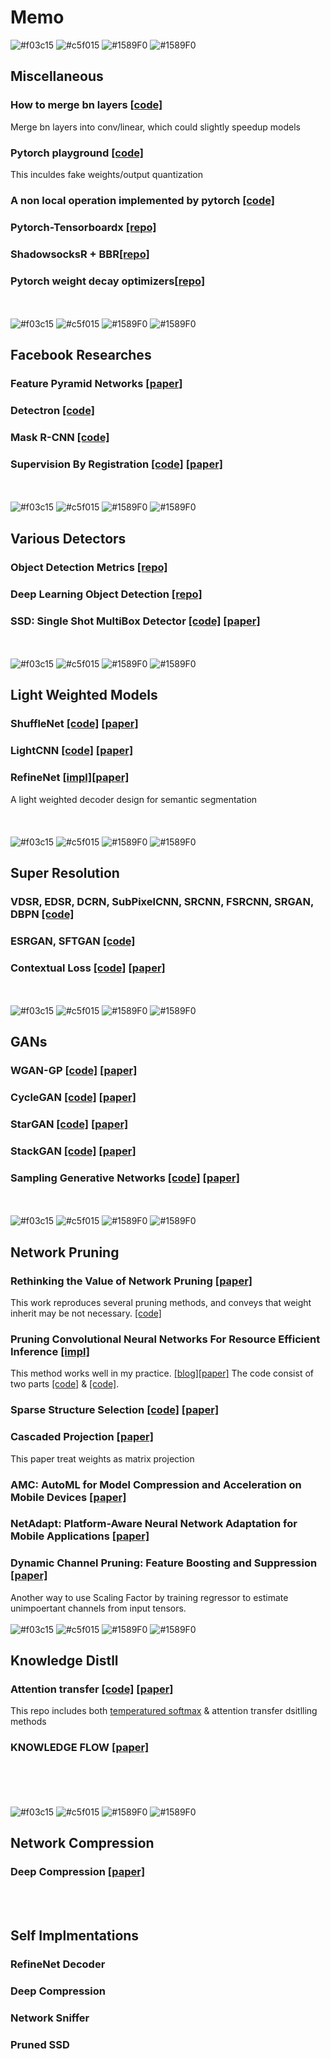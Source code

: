 # Memo
![#f03c15](https://placehold.it/15/f03c15/000000?text=+)
![#c5f015](https://placehold.it/15/c5f015/000000?text=+)
![#1589F0](https://placehold.it/15/1589F0/000000?text=+)
![#1589F0](https://placehold.it/15/1589F0/000000?text=+)
## Miscellaneous
### How to merge bn layers [[code]](https://github.com/zym1119/Merge_BN)
Merge bn layers into conv/linear, which could slightly speedup models
### Pytorch playground [[code]](https://github.com/aaron-xichen/pytorch-playground)
This inculdes fake weights/output quantization
### A non local operation implemented by pytorch [[code]](https://github.com/AlexHex7/Non-local_pytorch)
### Pytorch-Tensorboardx [[repo]](https://github.com/lanpa/tensorboardX)
### ShadowsocksR + BBR[[repo]](https://github.com/flyzy2005/ss-fly)
### Pytorch weight decay optimizers[[repo]](https://github.com/nachiket273/adamw_sgdw_adamwr_sgdwr)
<br/><br/>
![#f03c15](https://placehold.it/15/f03c15/000000?text=+)
![#c5f015](https://placehold.it/15/c5f015/000000?text=+)
![#1589F0](https://placehold.it/15/1589F0/000000?text=+)
![#1589F0](https://placehold.it/15/1589F0/000000?text=+)

## Facebook Researches
### Feature Pyramid Networks [[paper]](https://arxiv.org/pdf/1612.03144.pdf)
### Detectron [[code]](https://github.com/facebookresearch/Detectron)
### Mask R-CNN [[code]](https://github.com/facebookresearch/maskrcnn-benchmark)
### Supervision By Registration [[code]](https://github.com/facebookresearch/supervision-by-registration) [[paper]](http://xuanyidong.com/pdf/0191.pdf)
<br/><br/>
![#f03c15](https://placehold.it/15/f03c15/000000?text=+)
![#c5f015](https://placehold.it/15/c5f015/000000?text=+)
![#1589F0](https://placehold.it/15/1589F0/000000?text=+)
![#1589F0](https://placehold.it/15/1589F0/000000?text=+)

## Various Detectors
### Object Detection Metrics [[repo]](https://github.com/rafaelpadilla/Object-Detection-Metrics)
### Deep Learning Object Detection [[repo]](https://github.com/hoya012/deep_learning_object_detection)
### SSD: Single Shot MultiBox Detector [[code]](https://github.com/amdegroot/ssd.pytorch) [[paper]](https://github.com/amdegroot/ssd.pytorch)
<br/><br/>
![#f03c15](https://placehold.it/15/f03c15/000000?text=+)
![#c5f015](https://placehold.it/15/c5f015/000000?text=+)
![#1589F0](https://placehold.it/15/1589F0/000000?text=+)
![#1589F0](https://placehold.it/15/1589F0/000000?text=+)

## Light Weighted Models
### ShuffleNet [[code]](https://github.com/jaxony/ShuffleNet) [[paper]](https://arxiv.org/abs/1707.01083)
### LightCNN [[code]](https://github.com/AlfredXiangWu/LightCNN#updates)  [[paper]](https://arxiv.org/abs/1511.02683)
### RefineNet [[impl]]()[[paper]](https://arxiv.org/pdf/1810.03272.pdf)
A light weighted decoder design for semantic segmentation
<br/><br/>
<br/><br/>
![#f03c15](https://placehold.it/15/f03c15/000000?text=+)
![#c5f015](https://placehold.it/15/c5f015/000000?text=+)
![#1589F0](https://placehold.it/15/1589F0/000000?text=+)
![#1589F0](https://placehold.it/15/1589F0/000000?text=+)

## Super Resolution
### VDSR, EDSR, DCRN, SubPixelCNN, SRCNN, FSRCNN, SRGAN, DBPN [[code]](https://github.com/icpm/super-resolution)
### ESRGAN, SFTGAN [[code]](https://github.com/xinntao/BasicSR)
### Contextual Loss [[code]](https://github.com/roimehrez/contextualLoss) [[paper]](https://arxiv.org/abs/1803.04626)
<br/><br/>
![#f03c15](https://placehold.it/15/f03c15/000000?text=+)
![#c5f015](https://placehold.it/15/c5f015/000000?text=+)
![#1589F0](https://placehold.it/15/1589F0/000000?text=+)
![#1589F0](https://placehold.it/15/1589F0/000000?text=+)

## GANs
### WGAN-GP [[code]](https://github.com/caogang/wgan-gp) [[paper]](https://arxiv.org/abs/1704.00028)
### CycleGAN [[code]](https://github.com/junyanz/CycleGAN/) [[paper]](https://arxiv.org/pdf/1703.10593.pdf)
### StarGAN [[code]](https://github.com/yunjey/StarGAN) [[paper]](https://arxiv.org/abs/1711.09020)
### StackGAN [[code]](https://github.com/hanzhanggit/StackGAN-Pytorch) [[paper]](https://arxiv.org/pdf/1612.03242v2.pdf)
### Sampling Generative Networks [[code]](https://github.com/dribnet/plat) [[paper]](https://arxiv.org/pdf/1609.04468.pdf)
<br/><br/>
![#f03c15](https://placehold.it/15/f03c15/000000?text=+)
![#c5f015](https://placehold.it/15/c5f015/000000?text=+)
![#1589F0](https://placehold.it/15/1589F0/000000?text=+)
![#1589F0](https://placehold.it/15/1589F0/000000?text=+)

## Network Pruning
### Rethinking the Value of Network Pruning [[paper]](https://arxiv.org/pdf/1810.05270.pdf)
This work reproduces several pruning methods, and conveys that weight inherit may be not necessary. [[code]](https://github.com/Eric-mingjie/rethinking-network-pruning)
### Pruning Convolutional Neural Networks For Resource Efficient Inference [[impl]]()
This method works well in my practice. [[blog]](https://jacobgil.github.io/deeplearning/pruning-deep-learning)[[paper]](https://arxiv.org/pdf/1611.06440.pdf)
The code consist of two parts [[code]](https://github.com/jacobgil/pytorch-pruning) & [[code]](https://github.com/alexfjw/prunnable-layers-pytorch).
### Sparse Structure Selection [[code]](https://github.com/huangzehao/sparse-structure-selection) [[paper]](https://arxiv.org/pdf/1707.01213.pdf)
### Cascaded Projection [[paper]](https://arxiv.org/pdf/1903.04988.pdf)
This paper treat weights as matrix projection
### AMC: AutoML for Model Compression and Acceleration on Mobile Devices [[paper]](https://arxiv.org/pdf/1802.03494.pdf)
### NetAdapt: Platform-Aware Neural Network Adaptation for Mobile Applications [[paper]](https://arxiv.org/pdf/1804.03230.pdf)
### Dynamic Channel Pruning: Feature Boosting and Suppression [[paper]](https://openreview.net/pdf?id=BJxh2j0qYm)
Another way to use Scaling Factor by training regressor to estimate unimpoertant channels from input tensors.
<br/><br/>
![#f03c15](https://placehold.it/15/f03c15/000000?text=+)
![#c5f015](https://placehold.it/15/c5f015/000000?text=+)
![#1589F0](https://placehold.it/15/1589F0/000000?text=+)
![#1589F0](https://placehold.it/15/1589F0/000000?text=+)

## Knowledge Distll
### Attention transfer [[code]](https://github.com/szagoruyko/attention-transfer) [[paper]](https://arxiv.org/abs/1612.03928)
This repo includes both [temperatured softmax](https://arxiv.org/abs/1503.02531) & attention transfer dsitlling methods
### KNOWLEDGE FLOW [[paper]](https://openreview.net/pdf?id=BJeOioA9Y7)
<br/><br/>
<br/><br/>
![#f03c15](https://placehold.it/15/f03c15/000000?text=+)
![#c5f015](https://placehold.it/15/c5f015/000000?text=+)
![#1589F0](https://placehold.it/15/1589F0/000000?text=+)
![#1589F0](https://placehold.it/15/1589F0/000000?text=+)

## Network Compression
### Deep Compression [[paper]](https://arxiv.org/abs/1510.00149)
<br/><br/>

## Self Implmentations
### RefineNet Decoder
### Deep Compression
### Network Sniffer
### Pruned SSD

